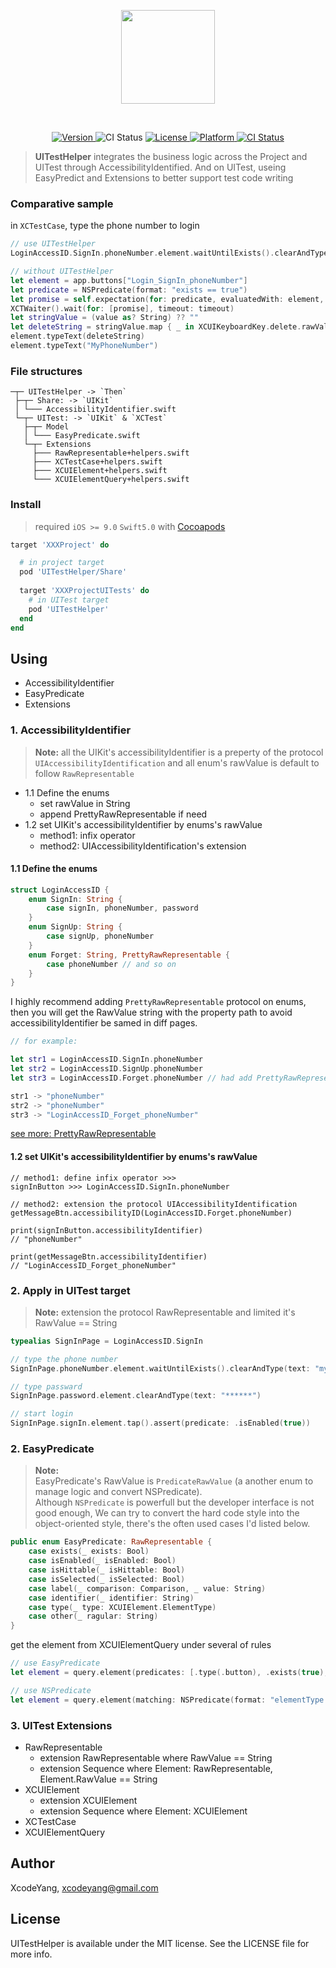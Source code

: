 <p align="center">
<img width=150 src="https://user-images.githubusercontent.com/9360037/62135060-256b0800-b314-11e9-8f67-3e1b09da77e7.png">

</p>

<br>
<p align="center">
	<a href="http://cocoapods.org/pods/VerticalTree">
		<image alt="Version" src="https://img.shields.io/cocoapods/v/VerticalTree.svg?style=flat">
	</a>
	<image alt="CI Status" src="https://img.shields.io/badge/Swift-5.0-orange.svg">
	<a href="http://cocoapods.org/pods/VerticalTree">
		<image alt="License" src="https://img.shields.io/cocoapods/l/VerticalTree.svg?style=flat">
	</a>
	<a href="http://cocoapods.org/pods/VerticalTree">
		<image alt="Platform" src="https://img.shields.io/cocoapods/p/VerticalTree.svg?style=flat">
	</a>
	<a href="https://travis-ci.org/ZhipingYang/VerticalTree">
		<image alt="CI Status" src="http://img.shields.io/travis/ZhipingYang/VerticalTree.svg?style=flat">
	</a>
</p>

> **UITestHelper** integrates the business logic across the Project and UITest through AccessibilityIdentified. And on UITest, useing EasyPredict and Extensions to better support test code writing

### Comparative sample

in `XCTestCase`, type the phone number to login

```swift
// use UITestHelper
LoginAccessID.SignIn.phoneNumber.element.waitUntilExists().clearAndType(text: "MyPhoneNumber")

// without UITestHelper
let element = app.buttons["Login_SignIn_phoneNumber"]
let predicate = NSPredicate(format: "exists == true")
let promise = self.expectation(for: predicate, evaluatedWith: element, handler: nil)
XCTWaiter().wait(for: [promise], timeout: timeout)
let stringValue = (value as? String) ?? ""
let deleteString = stringValue.map { _ in XCUIKeyboardKey.delete.rawValue }.joined()
element.typeText(deleteString)
element.typeText("MyPhoneNumber")
```

### File structures

```
─┬─ UITestHelper -> `Then`
 ├─┬─ Share: -> `UIKit`
 │ └─── AccessibilityIdentifier.swift
 └─┬─ UITest: -> `UIKit` & `XCTest`
   ├─┬─ Model
   │ └─── EasyPredicate.swift
   └─┬─ Extensions
     ├─── RawRepresentable+helpers.swift
     ├─── XCTestCase+helpers.swift
     ├─── XCUIElement+helpers.swift
     └─── XCUIElementQuery+helpers.swift
```

### Install

> required `iOS >= 9.0` `Swift5.0` with [Cocoapods](https://cocoapods.org/)

```ruby
target 'XXXProject' do

  # in project target
  pod 'UITestHelper/Share' 
  
  target 'XXXProjectUITests' do
    # in UITest target
    pod 'UITestHelper' 
  end
end
```

## Using

- AccessibilityIdentifier
- EasyPredicate
- Extensions

### 1. AccessibilityIdentifier

> **Note:** all the UIKit's accessibilityIdentifier is a preperty of the protocol `UIAccessibilityIdentification` and all enum's rawValue is default to follow `RawRepresentable`

- 1.1 Define the enums
	- set rawValue in String
	- append PrettyRawRepresentable if need
- 1.2 set UIKit's accessibilityIdentifier by enums's rawValue
	- method1: infix operator
	- method2: UIAccessibilityIdentification's extension

#### 1.1 Define the enums

```swift 
struct LoginAccessID {
    enum SignIn: String {
        case signIn, phoneNumber, password
    }
    enum SignUp: String {
        case signUp, phoneNumber
    }
    enum Forget: String, PrettyRawRepresentable {
        case phoneNumber // and so on
    }
}
```

I highly recommend adding `PrettyRawRepresentable` protocol on enums, then you will get the RawValue string with the property path to avoid accessibilityIdentifier be samed in diff pages.

```swift
// for example:

let str1 = LoginAccessID.SignIn.phoneNumber
let str2 = LoginAccessID.SignUp.phoneNumber
let str3 = LoginAccessID.Forget.phoneNumber // had add PrettyRawRepresentable

str1 -> "phoneNumber"
str2 -> "phoneNumber" 
str3 -> "LoginAccessID_Forget_phoneNumber"
```
[see more: PrettyRawRepresentable](https://github.com/ZhipingYang/UITestHelper/blob/master/Class/share/AccessibilityIdentifier.swift#L45)

#### 1.2 set UIKit's accessibilityIdentifier by enums's rawValue

```
// method1: define infix operator >>>
signInButton >>> LoginAccessID.SignIn.phoneNumber

// method2: extension the protocol UIAccessibilityIdentification
getMessageBtn.accessibilityID(LoginAccessID.Forget.phoneNumber)

print(signInButton.accessibilityIdentifier)
// "phoneNumber"

print(getMessageBtn.accessibilityIdentifier)
// "LoginAccessID_Forget_phoneNumber"
```

### 2. Apply in UITest target

> **Note:** extension the protocol RawRepresentable and limited it's RawValue == String

```swift
typealias SignInPage = LoginAccessID.SignIn

// type the phone number
SignInPage.phoneNumber.element.waitUntilExists().clearAndType(text: "myPhoneNumber")

// type passward
SignInPage.password.element.clearAndType(text: "******")

// start login
SignInPage.signIn.element.tap().assert(predicate: .isEnabled(true))
```

### 2. EasyPredicate
> **Note:** <br>
> EasyPredicate's RawValue is `PredicateRawValue` (a another enum to manage logic and convert NSPredicate). <br>
> Although `NSPredicate` is powerfull but the developer interface is not good enough, We can try to convert the hard code style into the object-oriented style, there's the often used cases I'd listed below.

```swift
public enum EasyPredicate: RawRepresentable {   
    case exists(_ exists: Bool)
    case isEnabled(_ isEnabled: Bool)
    case isHittable(_ isHittable: Bool)
    case isSelected(_ isSelected: Bool)
    case label(_ comparison: Comparison, _ value: String)
    case identifier(_ identifier: String)
    case type(_ type: XCUIElement.ElementType)
    case other(_ ragular: String)
}
```
get the element from XCUIElementQuery under several of rules

```swift
// use EasyPredicate
let element = query.element(predicates: [.type(.button), .exists(true), .label(.beginsWith, "abc")])

// use NSPredicate
let element = query.element(matching: NSPredicate(format: "elementType == 0 && exists == true && label BEGINSWITH 'abc'"))
```

### 3. UITest Extensions

- RawRepresentable
	- extension RawRepresentable where RawValue == String
	- extension Sequence where Element: RawRepresentable, Element.RawValue == String
- XCUIElement
	- extension XCUIElement
	- extension Sequence where Element: XCUIElement
- XCTestCase
- XCUIElementQuery


## Author

XcodeYang, xcodeyang@gmail.com

## License

UITestHelper is available under the MIT license. See the LICENSE file for more info.

